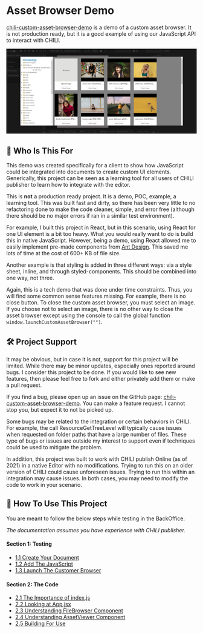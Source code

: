 # Asset Browser Demo

[chili-custom-asset-browser-demo](https://github.com/seancrowe/chili-custom-asset-browser-demo) is a demo of a custom asset browser. It is not production ready, but it is a good example of using our JavaScript API to interact with CHILI.

<img src="./assets/fontPage.png"/>

## 🤔 Who Is This For
This demo was created specifically for a client to show how JavaScript could be integrated into documents to create custom UI elements. Generically, this project can be seen as a learning tool for all users of CHILI publisher to learn how to integrate with the editor.

This is **not** a production ready project. It is a demo, POC, example, a learning tool. This was built fast and dirty, so there has been very little to no refactoring done to make the code cleaner, simple, and error free (although there should be no major errors if ran in a similar test environment).

For example, I built this project in React, but in this scenario, using React for one UI element is a bit too heavy. What you would really want to do is build this in native JavaScript. However, being a demo, using React allowed me to easily implement pre-made components from [Ant Design](https://ant.design/). This saved me lots of time at the cost of 600+ KB of file size.

Another example is that styling is added in three different ways: via a style sheet, inline, and through styled-components. This should be combined into one way, not three.

Again, this is a tech demo that was done under time constraints. Thus, you will find some common sense features missing. For example, there is no close button. To close the custom asset browser, you must select an image. If you choose not to select an image, there is no other way to close the asset browser except using the console to call the global function ``window.launchCustomAssetBrowser("")``.

## 🛠 Project Support
It may be obvious, but in case it is not, support for this project will be limited. While there may be minor updates, especially ones reported around bugs. I consider this project to be done. If you would like to see new features, then please feel free to fork and either privately add them or make a pull request.

If you find a bug, please open up an issue on the GitHub page: [chili-custom-asset-browser-demo](https://github.com/seancrowe/chili-custom-asset-browser-demo). You can make a feature request. I cannot stop you, but expect it to not be picked up.

Some bugs may be related to the integration or certain behaviors in CHILI. For example, the call ResourceGetTreeLevel will typically cause issues when requested on folder paths that have a large number of files. These type of bugs or issues are outside my interest to support even if techniques could be used to mitigate the problem.

In addition, this project was built to work with CHILI publish Online (as of 2021) in a native Editor with no modifications. Trying to run this on an older version of CHILI could cause unforeseen issues. Trying to run this within an integration may cause issues. In both cases, you may need to modify the code to work in your scenario.

## 🥏 How To Use This Project
You are meant to follow the below steps while testing in the BackOffice.

*The documentation assumes you have experience with CHILI publisher.*

#### Section 1: Testing
- [1.1 Create Your Document](https://seancrowe.github.io/chili-custom-asset-browser-demo/testing/create_your_document.md)
- [1.2 Add The JavaScript](https://seancrowe.github.io/chili-custom-asset-browser-demo/testing/add_the_javascript.md)
- [1.3 Launch The Customer Browser](https://seancrowe.github.io/chili-custom-asset-browser-demo/testing/launch_the_customer_browser.md)
  
#### Section 2: The Code
- [2.1 The Importance of index.js](https://seancrowe.github.io/chili-custom-asset-browser-demo/thecode/the_importance_of_index.md)
- [2.2 Looking at App.jsx](https://seancrowe.github.io/chili-custom-asset-browser-demo/thecode/looking_at_app.md)
- [2.3 Understanding FileBrowser Component](https://seancrowe.github.io/chili-custom-asset-browser-demo/thecode/understanding_fileBrowser_component.md)
- [2.4 Understanding AssetViewer Component](https://seancrowe.github.io/chili-custom-asset-browser-demo/thecode/understanding_assetviewer_component.md)
- [2.5 Building For Use](https://seancrowe.github.io/chili-custom-asset-browser-demo/thecode/building_for_use.md)